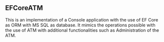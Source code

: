 <h2> EFCoreATM</h2>

This is an implementation of a Console application with the use of EF Core as ORM with MS SQL as database.
It mimics the operations possible with the use of ATM with additional functionalities such as Administration of the ATM.

